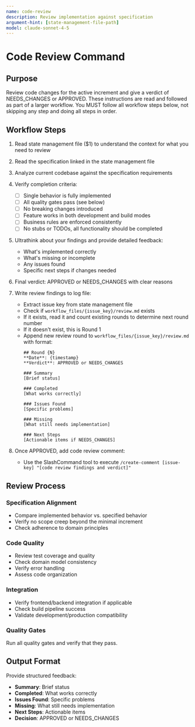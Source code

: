 ```yaml
---
name: code-review
description: Review implementation against specification
argument-hint: [state-management-file-path]
model: claude-sonnet-4-5
---
```


# Code Review Command

## Purpose

Review code changes for the active increment and give a verdict of NEEDS_CHANGES or APPROVED.
These instructions are read and followed as part of a larger workflow.
You MUST follow all workflow steps below, not skipping any step and doing all steps in order.

## Workflow Steps

1. Read state management file ($1) to understand the context for what you need to review

2. Read the specification linked in the state management file

3. Analyze current codebase against the specification requirements

4. Verify completion criteria:
    - [ ] Single behavior is fully implemented
    - [ ] All quality gates pass (see below)
    - [ ] No breaking changes introduced
    - [ ] Feature works in both development and build modes
    - [ ] Business rules are enforced consistently
    - [ ] No stubs or TODOs, all functionality should be completed

5. Ultrathink about your findings and provide detailed feedback:
    - What's implemented correctly
    - What's missing or incomplete
    - Any issues found
    - Specific next steps if changes needed

6. Final verdict: APPROVED or NEEDS_CHANGES with clear reasons

7. Write review findings to log file:
   - Extract issue key from state management file
   - Check if `workflow_files/{issue_key}/review.md` exists
   - If it exists, read it and count existing rounds to determine next round number
   - If it doesn't exist, this is Round 1
   - Append new review round to `workflow_files/{issue_key}/review.md` with format:
     ```
     ## Round {N}
     **Date**: {timestamp}
     **Verdict**: APPROVED or NEEDS_CHANGES

     ### Summary
     [Brief status]

     ### Completed
     [What works correctly]

     ### Issues Found
     [Specific problems]

     ### Missing
     [What still needs implementation]

     ### Next Steps
     [Actionable items if NEEDS_CHANGES]
     ```

8. Once APPROVED, add code review comment:
   - Use the SlashCommand tool to execute `/create-comment [issue-key] "[code review findings and verdict]"`

## Review Process

### Specification Alignment
- Compare implemented behavior vs. specified behavior
- Verify no scope creep beyond the minimal increment
- Check adherence to domain principles

### Code Quality
- Review test coverage and quality
- Check domain model consistency
- Verify error handling
- Assess code organization

### Integration
- Verify frontend/backend integration if applicable
- Check build pipeline success
- Validate development/production compatibility

### Quality Gates

Run all quality gates and verify that they pass.

## Output Format

Provide structured feedback:
- **Summary**: Brief status
- **Completed**: What works correctly
- **Issues Found**: Specific problems
- **Missing**: What still needs implementation
- **Next Steps**: Actionable items
- **Decision**: APPROVED or NEEDS_CHANGES
